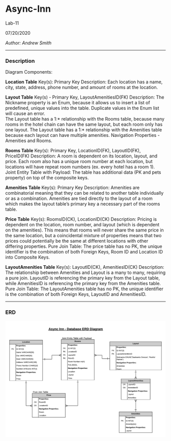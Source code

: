 # Async-Inn

Lab-11

07/20/2020

*Author: Andrew Smith*

---

### Description 

Diagram Components:

**Location Table**
Key(s):  Primary Key
Description: Each location has a name, city, state, address, phone number, and amount of rooms at the location.

**Layout Table**
Key(s) - Primary Key, LayoutAmenitiesID(FK)
Description:
The Nickname property is an Enum, because it allows us to insert a list of predefined, unique values into the table. Duplicate values in the Enum list will cause an error.  
The Layout table has a 1:* relationship with the Rooms table, because many rooms in the hotel chain can have the same layout, but each room only has one layout. 
The Layout table has a 1:* relationship with the Amenities table because each layout can have multiple amenities.
Navigation Properties - Amenities and Rooms. 

**Rooms Table**
Key(s): Primary Key, LocationID(FK), LayoutID(FK), PriceID(FK)
Description: A room is dependent on its location, layout, and price. Each room also has a unique room number at each location, but locations will have repeat room numbers (ex. every hotel has a room 1).
Joint Entity Table with Payload: The table has additional data (PK and pets property) on top of the composite keys. 

**Amenities Table**
Key(s): Primary Key
Description: Amenities are combinatorial meaning that they can be related to another table individually or as a combination. Amenities are tied directly to the layout of a room which makes the layout table’s primary key a necessary part of the rooms table.

**Price Table**
Key(s): RoomsID(CK), LocationID(CK)
Description: Pricing is dependent on the location, room number, and layout (which is dependent on the amenities). This means that rooms will never share the same price in the same location, but a coincidental mixture of properties means that two prices could potentially be the same at different locations with other differing properties.
Pure Join Table: The price table has no PK, the unique identifier is the combination of both Foreign Keys, Room ID and Location ID into Composite Keys. 

**LayoutAmenities Table**
Key(s): LayoutID(CK), AmenitiesID(CK)
Description: The relationship between Amenities and Layout is a many to many, requiring a pure join. LayoutID is referencing the primary key from the Layout table, while AmenitiesID is referencing the primary key from the Amenities table.
Pure Join Table: The LayoutAmenities table has no PK, the unique identifier is the combination of both Foreign Keys, LayoutID and AmenitiesID.

---

### ERD

![ERD](./ERD.png)